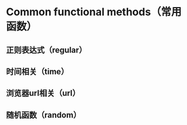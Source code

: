 # Common functional methods（常用函数）

## 正则表达式（regular）

## 时间相关（time）

## 浏览器url相关（url）

## 随机函数（random）